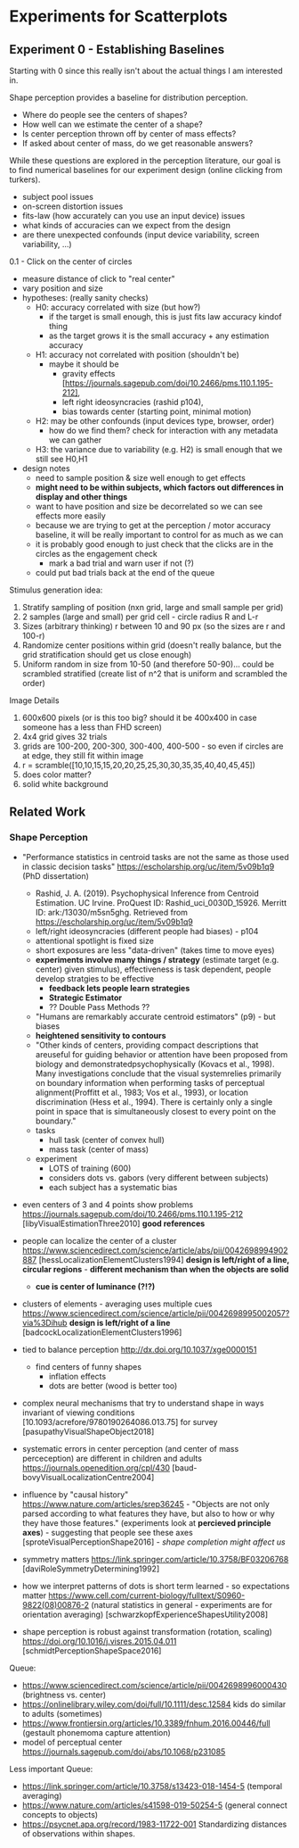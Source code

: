 # Experiments for Scatterplots

## Experiment 0 - Establishing Baselines

Starting with 0 since this really isn't about the actual things I am interested in.

Shape perception provides a baseline for distribution perception.

- Where do people see the centers of shapes?
- How well can we estimate the center of a shape?
- Is center perception thrown off by center of mass effects?
- If asked about center of mass, do we get reasonable answers?

While these questions are explored in the perception literature, our goal is to find numerical baselines for our experiment design (online clicking from turkers).

- subject pool issues
- on-screen distortion issues
- fits-law (how accurately can you use an input device) issues
- what kinds of accuracies can we expect from the design
- are there unexpected confounds (input device variability, screen variability, ...)

0.1 - Click on the center of circles

- measure distance of click to "real center"
- vary position and size
- hypotheses: (really sanity checks)
  - H0: accuracy correlated with size (but how?)
      - if the target is small enough, this is just fits law accuracy kindof thing
      - as the target grows it is the small accuracy + any estimation accuracy
  - H1: accuracy not correlated with position (shouldn't be)
    - maybe it should be 
        - gravity effects [https://journals.sagepub.com/doi/10.2466/pms.110.1.195-212], 
        - left right ideosyncracies (rashid p104), 
        - bias towards center (starting point, minimal motion) 
  - H2: may be other confounds (input devices type, browser, order)
      - how do we find them? check for interaction with any metadata we can gather
  - H3: the variance due to variability (e.g. H2) is small enough that we still see H0,H1
- design notes
  - need to sample position & size well enough to get effects
  - **might need to be within subjects, which factors out differences in display and other things**
  - want to have position and size be decorrelated so we can see effects more easily
  - because we are trying to get at the perception / motor accuracy baseline, it will be really important to control for as much as we can
  - it is probably good enough to just check that the clicks are in the circles as the engagement check
      - mark a bad trial and warn user if not (?)
  - could put bad trials back at the end of the queue

Stimulus generation idea:
1. Stratify sampling of position (nxn grid, large and small sample per grid)
2. 2 samples (large and small) per grid cell - circle radius R and L-r
3. Sizes (arbitrary thinking) r between 10 and 90 px (so the sizes are r and 100-r)
4. Randomize center positions within grid (doesn't really balance, but the grid stratification should get us close enough)
5. Uniform random in size from 10-50 (and therefore 50-90)... could be scrambled stratified (create list of n^2 that is uniform and scrambled the order)

Image Details
1. 600x600 pixels (or is this too big? should it be 400x400 in case someone has a less than FHD screen)
2. 4x4 grid gives 32 trials
3. grids are 100-200, 200-300, 300-400, 400-500 - so even if circles are at edge, they still fit within image
4. r = scramble([10,10,15,15,20,20,25,25,30,30,35,35,40,40,45,45])
5. does color matter? 
6. solid white background


## Related Work

### Shape Perception

- "Performance statistics in centroid tasks are not the same as those used in classic decision tasks" https://escholarship.org/uc/item/5v09b1q9 (PhD dissertation)
  - Rashid, J. A. (2019). Psychophysical Inference from Centroid Estimation. UC Irvine. ProQuest ID: Rashid_uci_0030D_15926. Merritt ID: ark:/13030/m5sn5ghg. Retrieved from https://escholarship.org/uc/item/5v09b1q9
  - left/right ideosyncracies (different people had biases) - p104
  - attentional spotlight is fixed size
  - short exposures are less "data-driven" (takes time to move eyes)
  - **experiments involve many things / strategy** (estimate target (e.g. center) given stimulus), effectiveness is task dependent, people develop stratgies to be effective
    - **feedback lets people learn strategies**
    - **Strategic Estimator**
    - ?? Double Pass Methods ??
  - "Humans are remarkably accurate centroid estimators" (p9) - but biases
  - **heightened sensitivity to contours**
  - "Other kinds of centers, providing compact descriptions that areuseful for guiding behavior or attention have been proposed from biology and demonstratedpsychophysically (Kovacs et al., 1998).  Many investigations conclude that the visual systemrelies  primarily  on  boundary  information  when  performing  tasks  of  perceptual  alignment(Proffitt et al., 1983; Vos et al., 1993), or location discrimination (Hess et al., 1994).  There is certainly only a single point in space that is simultaneously closest to every point on the boundary."
  - tasks
    - hull task (center of convex hull)
    - mass task (center of mass)
  - experiment
    - LOTS of training (600)
    - considers dots vs. gabors (very different between subjects)
    - each subject has a systematic bias

- even centers of 3 and 4 points show problems https://journals.sagepub.com/doi/10.2466/pms.110.1.195-212 [libyVisualEstimationThree2010] **good references**

- people can localize the center of a cluster https://www.sciencedirect.com/science/article/abs/pii/0042698994902887 [hessLocalizationElementClusters1994] **design is left/right of a line, circular regions** - **different mechanism than when the objects are solid**
  - **cue is center of luminance (?!?)**
- clusters of elements - averaging uses multiple cues https://www.sciencedirect.com/science/article/pii/0042698995002057?via%3Dihub **design is left/right of a line** [badcockLocalizationElementClusters1996]

- tied to balance perception http://dx.doi.org/10.1037/xge0000151
  - find centers of funny shapes
    - inflation effects
    - dots are better (wood is better too)

- complex neural mechanisms that try to understand shape in ways invariant of viewing conditions [10.1093/acrefore/9780190264086.013.75] for survey [pasupathyVisualShapeObject2018]
- systematic errors in center perception (and center of mass perceception) are different in children and adults https://journals.openedition.org/cpl/430 [baud-bovyVisualLocalizationCentre2004]
- influence by "causal history" https://www.nature.com/articles/srep36245 - "Objects are not only parsed according to what features they have, but also to how or why they have those features." (experiments look at **percieved principle axes**) - suggesting that people see these axes [sproteVisualPerceptionShape2016] - *shape completion might affect us*
- symmetry matters https://link.springer.com/article/10.3758/BF03206768 [daviRoleSymmetryDetermining1992]

- how we interpret patterns of dots is short term learned - so expectations matter https://www.cell.com/current-biology/fulltext/S0960-9822(08)00876-2 (natural statistics in general - experiments are for orientation averaging) [schwarzkopfExperienceShapesUtility2008]

- shape perception is robust against transformation (rotation, scaling) https://doi.org/10.1016/j.visres.2015.04.011 [schmidtPerceptionShapeSpace2016]


Queue:
- https://www.sciencedirect.com/science/article/pii/0042698996000430 (brightness vs. center)
- https://onlinelibrary.wiley.com/doi/full/10.1111/desc.12584 kids do similar to adults (sometimes)
- https://www.frontiersin.org/articles/10.3389/fnhum.2016.00446/full (gestault phonemoma capture attention)
- model of perceptual center https://journals.sagepub.com/doi/abs/10.1068/p231085

Less important Queue:
- https://link.springer.com/article/10.3758/s13423-018-1454-5 (temporal averaging)
- https://www.nature.com/articles/s41598-019-50254-5 (general connect concepts to objects)
- https://psycnet.apa.org/record/1983-11722-001 Standardizing distances of observations within shapes.
